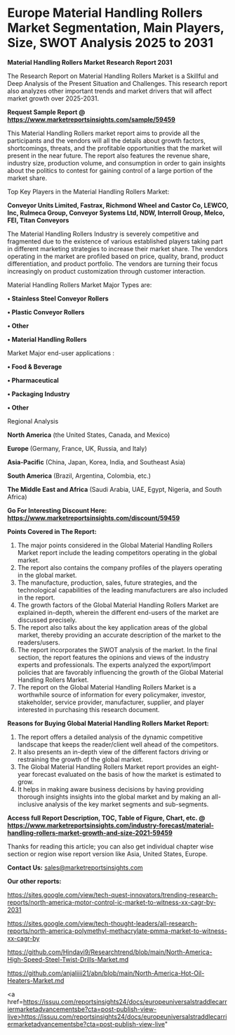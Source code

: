  # Europe Material Handling Rollers Market Segmentation, Main Players, Size, SWOT Analysis 2025 to 2031

<strong>Material Handling Rollers Market Research Report 2031</strong>

The Research Report on Material Handling Rollers Market is a Skillful and Deep Analysis of the Present Situation and Challenges. This research report also analyzes other important trends and market drivers that will affect market growth over 2025-2031.

<strong>Request Sample Report @ <a href=https://www.marketreportsinsights.com/sample/59459>https://www.marketreportsinsights.com/sample/59459</a></strong>

This Material Handling Rollers market report aims to provide all the participants and the vendors will all the details about growth factors, shortcomings, threats, and the profitable opportunities that the market will present in the near future. The report also features the revenue share, industry size, production volume, and consumption in order to gain insights about the politics to contest for gaining control of a large portion of the market share.

Top Key Players in the Material Handling Rollers Market:

<strong>Conveyor Units Limited, Fastrax, Richmond Wheel and Castor Co, LEWCO, Inc, Rulmeca Group, Conveyor Systems Ltd, NDW, Interroll Group, Melco, FEI, Titan Conveyors</strong>

The Material Handling Rollers Industry is severely competitive and fragmented due to the existence of various established players taking part in different marketing strategies to increase their market share. The vendors operating in the market are profiled based on price, quality, brand, product differentiation, and product portfolio. The vendors are turning their focus increasingly on product customization through customer interaction.

Material Handling Rollers Market Major Types are:

<strong>• Stainless Steel Conveyor Rollers

• Plastic Conveyor Rollers

• Other

• Material Handling Rollers</strong>

Market Major end-user applications :

<strong>• Food & Beverage

• Pharmaceutical

• Packaging Industry

• Other</strong>

Regional Analysis

</u><strong><b>North America</b></strong> (the United States, Canada, and Mexico)

<strong><b>Europe </b></strong>(Germany, France, UK, Russia, and Italy)

<strong><b>Asia-Pacific</b></strong> (China, Japan, Korea, India, and Southeast Asia)

<strong><b>South America</b></strong> (Brazil, Argentina, Colombia, etc.)

<strong><b>The Middle East and Africa</b></strong> (Saudi Arabia, UAE, Egypt, Nigeria, and South Africa)

<strong>Go For Interesting Discount Here: <a href=https://www.marketreportsinsights.com/discount/59459>https://www.marketreportsinsights.com/discount/59459</a></strong>

<strong>Points Covered in The Report:</strong>
<ol>
  <li>The major points considered in the Global Material Handling Rollers Market report include the leading competitors operating in the global market.</li>
  <li>The report also contains the company profiles of the players operating in the global market.</li>
  <li>The manufacture, production, sales, future strategies, and the technological capabilities of the leading manufacturers are also included in the report.</li>
  <li>The growth factors of the Global Material Handling Rollers Market are explained in-depth, wherein the different end-users of the market are discussed precisely.</li>
  <li>The report also talks about the key application areas of the global market, thereby providing an accurate description of the market to the readers/users.</li>
  <li>The report incorporates the SWOT analysis of the market. In the final section, the report features the opinions and views of the industry experts and professionals. The experts analyzed the export/import policies that are favorably influencing the growth of the Global Material Handling Rollers Market.</li>
  <li>The report on the Global Material Handling Rollers Market is a worthwhile source of information for every policymaker, investor, stakeholder, service provider, manufacturer, supplier, and player interested in purchasing this research document.</li>
</ol>
<strong>Reasons for Buying Global Material Handling Rollers Market Report:</strong>

<ol>
  <li>The report offers a detailed analysis of the dynamic competitive landscape that keeps the reader/client well ahead of the competitors.</li>
  <li>It also presents an in-depth view of the different factors driving or restraining the growth of the global market.</li>
  <li>The Global Material Handling Rollers Market report provides an eight-year forecast evaluated on the basis of how the market is estimated to grow.</li>
  <li>It helps in making aware business decisions by having providing thorough insights insights into the global market and by making an all-inclusive analysis of the key market segments and sub-segments.</li>
</ol>
<strong>Access full Report Description, TOC, Table of Figure, Chart, etc. @ <a href=https://www.marketreportsinsights.com/industry-forecast/material-handling-rollers-market-growth-and-size-2021-59459>https://www.marketreportsinsights.com/industry-forecast/material-handling-rollers-market-growth-and-size-2021-59459</a></strong>


Thanks for reading this article; you can also get individual chapter wise section or region wise report version like Asia, United States, Europe.

<strong>Contact Us:</strong>
sales@marketreportsinsights.com

<strong>Our other reports:</strong>

<a href=https://sites.google.com/view/tech-quest-innovators/trending-research-reports/north-america-motor-control-ic-market-to-witness-xx-cagr-by-2031>https://sites.google.com/view/tech-quest-innovators/trending-research-reports/north-america-motor-control-ic-market-to-witness-xx-cagr-by-2031</a>

<a href=https://sites.google.com/view/tech-thought-leaders/all-research-reports/north-america-polymethyl-methacrylate-pmma-market-to-witness-xx-cagr-by>https://sites.google.com/view/tech-thought-leaders/all-research-reports/north-america-polymethyl-methacrylate-pmma-market-to-witness-xx-cagr-by</a>

<a href=https://github.com/Hindavi9/Researchtrend/blob/main/North-America-High-Speed-Steel-Twist-Drills-Market.md>https://github.com/Hindavi9/Researchtrend/blob/main/North-America-High-Speed-Steel-Twist-Drills-Market.md</a>

<a href=https://github.com/anjaliiii21/abn/blob/main/North-America-Hot-Oil-Heaters-Market.md>https://github.com/anjaliiii21/abn/blob/main/North-America-Hot-Oil-Heaters-Market.md</a>

<a href=https://issuu.com/reportsinsights24/docs/europeuniversalstraddlecarriermarketadvancementsbe?cta=post-publish-view-live>https://issuu.com/reportsinsights24/docs/europeuniversalstraddlecarriermarketadvancementsbe?cta=post-publish-view-live</a>"
